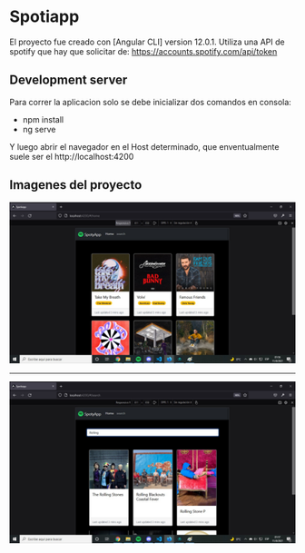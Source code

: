 # Spotiapp

El proyecto fue creado con [Angular CLI] version 12.0.1.
Utiliza una API de spotify que hay que solicitar de: https://accounts.spotify.com/api/token

## Development server

Para correr la aplicacion solo se debe inicializar dos comandos en consola:
<ul>
<li>npm install</li>
<li>ng serve</li>
</ul>
Y luego abrir el navegador en el Host determinado, que enventualmente suele ser el http://localhost:4200

## Imagenes del proyecto
<img src="imagen proyecto1.jpg" alt="Imagen proyecyo1"/>
<hr>
<img src="imagen proyecto2.jpg" alt="Imagen proyecyo1"/>



